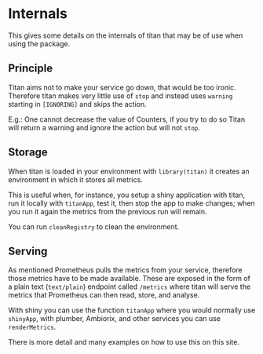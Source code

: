 # Internals

This gives some details on the internals of titan that may be of use when using the package.

## Principle

Titan aims not to make your service go down, that would be too ironic. Therefore titan makes very little use of `stop` and instead uses `warning` starting in `[IGNORING]` and skips the action.

E.g.: One cannot decrease the value of Counters, if you try to do so Titan will return a warning and ignore the action but will not `stop`.

## Storage

When titan is loaded in your environment with `library(titan)` it creates an environment in which it stores all metrics.

This is useful when, for instance, you setup a shiny application with titan, run it locally with `titanApp`, test it, then stop the app to make changes; when you run it again the metrics from the previous run will remain.

You can run `cleanRegistry` to clean the environment.

## Serving

As mentioned Prometheus pulls the metrics from your service, therefore those metrics have to be made available. These are exposed in the form of a plain text (`text/plain`) endpoint called `/metrics` where titan will serve the metrics that Prometheus can then read, store, and analyse.

With shiny you can use the function `titanApp` where you would normally use `shinyApp`, with plumber, Ambiorix, and other services you can use `renderMetrics`. 

There is more detail and many examples on how to use this on this site.
